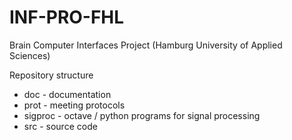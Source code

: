 INF-PRO-FHL
===========

Brain Computer Interfaces Project (Hamburg University of Applied Sciences)

Repository structure

* doc - documentation
* prot - meeting protocols
* sigproc - octave / python programs for signal processing
* src - source code
